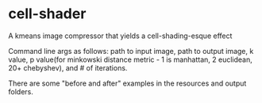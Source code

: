 # cell-shader
A kmeans image compressor that yields a cell-shading-esque effect

Command line args as follows: path to input image, path to output image, k value, p value(for minkowski distance metric - 1 is manhattan, 2 euclidean, 20+ chebyshev), and # of iterations.

There are some "before and after" examples in the resources and output folders.
